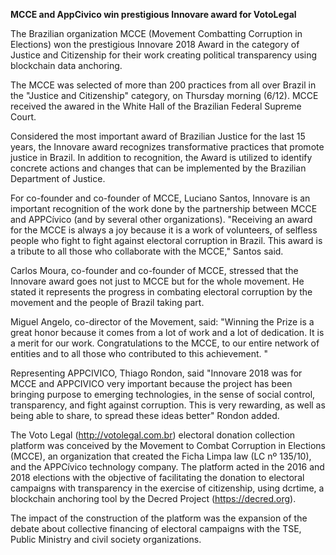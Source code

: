 **MCCE and AppCivico win prestigious Innovare award for VotoLegal**

The Brazilian organization MCCE (Movement Combatting Corruption in Elections) won the prestigious Innovare 2018 Award in the category of Justice and Citizenship for their work creating political transparency using blockchain data anchoring.

The MCCE was selected of more than 200 practices from all over Brazil in the "Justice and Citizenship" category, on Thursday morning (6/12).  MCCE received the awared in the White Hall of the Brazilian Federal Supreme Court.

Considered the most important award of Brazilian Justice for the last 15 years, the Innovare award recognizes transformative practices that promote justice in Brazil. In addition to recognition, the Award is utilized to identify concrete actions and changes that can be implemented by the Brazilian Department of Justice.

For co-founder and co-founder of MCCE, Luciano Santos, Innovare is an important recognition of the work done by the partnership between MCCE and APPCívico (and by several other organizations). "Receiving an award for the MCCE is always a joy because it is a work of volunteers, of selfless people who fight to fight against electoral corruption in Brazil. This award is a tribute to all those who collaborate with the MCCE," Santos said.

Carlos Moura, co-founder and co-founder of MCCE, stressed that the Innovare award goes not just to MCCE but for the whole movement.  He stated it represents the progress in combating electoral corruption by the movement and the people of Brazil taking part.

Miguel Angelo, co-director of the Movement, said: "Winning the Prize is a great honor because it comes from a lot of work and a lot of dedication. It is a merit for our work. Congratulations to the MCCE, to our entire network of entities and to all those who contributed to this achievement. "

Representing APPCIVICO, Thiago Rondon, said "Innovare 2018 was for MCCE and APPCIVICO very important because the project has been bringing purpose to emerging technologies, in the sense of social control, transparency, and fight against corruption. This is very rewarding, as well as being able to share, to spread these ideas better" Rondon added.

The Voto Legal (http://votolegal.com.br) electoral donation collection platform was conceived by the Movement to Combat Corruption in Elections (MCCE), an organization that created the Ficha Limpa law (LC nº 135/10), and the APPCívico technology company. The platform acted in the 2016 and 2018 elections with the objective of facilitating the donation to electoral campaigns with transparency in the exercise of citizenship, using dcrtime, a blockchain anchoring tool by the Decred Project (https://decred.org).

The impact of the construction of the platform was the expansion of the debate about collective financing of electoral campaigns with the TSE, Public Ministry and civil society organizations.
